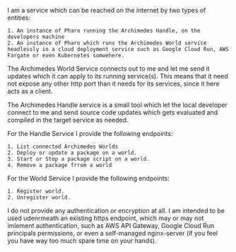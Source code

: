 I am a service which can be reached on the internet by two types of entities:

	1. An instance of Pharo running the Archimedes Handle, on the developers machine
	2. An instance of Pharo which runs the Archimedes World service headlessly in a cloud deployment service such as Google Cloud Run, AWS Fargate or even Kubernetes somwehere.
	
The Archimedes World Service connects out to me and let me send it updates which it can apply to its running service(s). This means that it need not expose any other http port than it needs for its services, since it here acts as a client.

The Archimedes Handle service is a small tool which let the local developer connect to me and send source code updates which gets evaluated and compiled in the target service as needed.

For the Handle Service I provide the following endpoints:

	1. List connected Archimedes Worlds
	2. Deploy or update a package on a world.
	3. Start or Stop a package script on a world.
	4. Remove a package frrom a world
	
For the World Service I provide the following endpoints:

	1. Register world.
	2. Unregister world.

I do not provide any authentication or encryption at all. I am intended to be used udenrmeath an existing https endpoint, which may or may not imlement authentication, such as AWS API Gateway, Google Cloud Run principals permissions, or even a self-managed nginx-server (if you feel you have way too much spare time on your hands).

